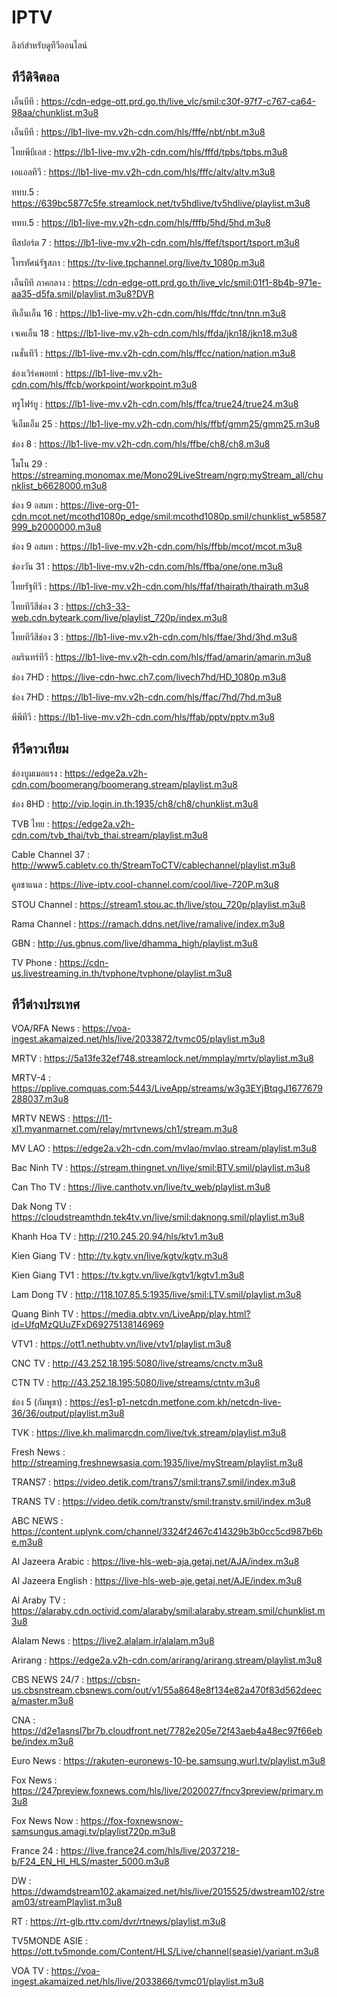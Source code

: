 # IPTV
ลิงก์สำหรับดูทีวีออนไลน์
## ทีวีดิจิตอล
เอ็นบีที : https://cdn-edge-ott.prd.go.th/live_vlc/smil:c30f-97f7-c767-ca64-98aa/chunklist.m3u8

เอ็นบีที : https://lb1-live-mv.v2h-cdn.com/hls/fffe/nbt/nbt.m3u8

ไทยพีบีเอส : https://lb1-live-mv.v2h-cdn.com/hls/fffd/tpbs/tpbs.m3u8

เอแอลทีวี : https://lb1-live-mv.v2h-cdn.com/hls/fffc/altv/altv.m3u8

ททบ.5 : https://639bc5877c5fe.streamlock.net/tv5hdlive/tv5hdlive/playlist.m3u8

ททบ.5 : https://lb1-live-mv.v2h-cdn.com/hls/fffb/5hd/5hd.m3u8

ทีสปอร์ต 7 : https://lb1-live-mv.v2h-cdn.com/hls/ffef/tsport/tsport.m3u8

โทรทัศน์รัฐสภา : https://tv-live.tpchannel.org/live/tv_1080p.m3u8

เอ็นบีที ภาคกลาง : https://cdn-edge-ott.prd.go.th/live_vlc/smil:01f1-8b4b-971e-aa35-d5fa.smil/playlist.m3u8?DVR

ทีเอ็นเอ็น 16 : https://lb1-live-mv.v2h-cdn.com/hls/ffdc/tnn/tnn.m3u8

เจเคเอ็น 18 : https://lb1-live-mv.v2h-cdn.com/hls/ffda/jkn18/jkn18.m3u8

เนชั่นทีวี : https://lb1-live-mv.v2h-cdn.com/hls/ffcc/nation/nation.m3u8

ช่องเวิร์คพอยท์ : https://lb1-live-mv.v2h-cdn.com/hls/ffcb/workpoint/workpoint.m3u8

ทรูโฟร์ยู : https://lb1-live-mv.v2h-cdn.com/hls/ffca/true24/true24.m3u8

จีเอ็มเอ็ม 25 : https://lb1-live-mv.v2h-cdn.com/hls/ffbf/gmm25/gmm25.m3u8

ช่อง 8 : https://lb1-live-mv.v2h-cdn.com/hls/ffbe/ch8/ch8.m3u8

โมโน 29 : https://streaming.monomax.me/Mono29LiveStream/ngrp:myStream_all/chunklist_b6628000.m3u8

ช่อง 9 อสมท : https://live-org-01-cdn.mcot.net/mcothd1080p_edge/smil:mcothd1080p.smil/chunklist_w58587999_b2000000.m3u8

ช่อง 9 อสมท : https://lb1-live-mv.v2h-cdn.com/hls/ffbb/mcot/mcot.m3u8

ช่องวัน 31 : https://lb1-live-mv.v2h-cdn.com/hls/ffba/one/one.m3u8

ไทยรัฐทีวี : https://lb1-live-mv.v2h-cdn.com/hls/ffaf/thairath/thairath.m3u8

ไทยทีวีสีช่อง 3 : https://ch3-33-web.cdn.byteark.com/live/playlist_720p/index.m3u8

ไทยทีวีสีช่อง 3 : https://lb1-live-mv.v2h-cdn.com/hls/ffae/3hd/3hd.m3u8

อมรินทร์ทีวี : https://lb1-live-mv.v2h-cdn.com/hls/ffad/amarin/amarin.m3u8

ช่อง 7HD : https://live-cdn-hwc.ch7.com/livech7hd/HD_1080p.m3u8

ช่อง 7HD : https://lb1-live-mv.v2h-cdn.com/hls/ffac/7hd/7hd.m3u8

พีพีทีวี : https://lb1-live-mv.v2h-cdn.com/hls/ffab/pptv/pptv.m3u8

## ทีวีดาวเทียม

ช่องบูมเมอแรง : https://edge2a.v2h-cdn.com/boomerang/boomerang.stream/playlist.m3u8

ช่อง 8HD : http://vip.login.in.th:1935/ch8/ch8/chunklist.m3u8

TVB ไทย : https://edge2a.v2h-cdn.com/tvb_thai/tvb_thai.stream/playlist.m3u8

Cable Channel 37 : http://www5.cabletv.co.th/StreamToCTV/cablechannel/playlist.m3u8

คูลชาแนล : https://live-iptv.cool-channel.com/cool/live-720P.m3u8

STOU Channel : https://stream1.stou.ac.th/live/stou_720p/playlist.m3u8

Rama Channel : https://ramach.ddns.net/live/ramalive/index.m3u8

GBN : http://us.gbnus.com/live/dhamma_high/playlist.m3u8

TV Phone : https://cdn-us.livestreaming.in.th/tvphone/tvphone/playlist.m3u8

## ทีวีต่างประเทศ

VOA/RFA News : https://voa-ingest.akamaized.net/hls/live/2033872/tvmc05/playlist.m3u8

MRTV : https://5a13fe32ef748.streamlock.net/mmplay/mrtv/playlist.m3u8

MRTV-4 : https://pplive.comquas.com:5443/LiveApp/streams/w3g3EYjBtqgJ1677679288037.m3u8

MRTV NEWS : https://l1-xl1.myanmarnet.com/relay/mrtvnews/ch1/stream.m3u8

MV LAO : https://edge2a.v2h-cdn.com/mvlao/mvlao.stream/playlist.m3u8

Bac Ninh TV : https://stream.thingnet.vn/live/smil:BTV.smil/playlist.m3u8

Can Tho TV : https://live.canthotv.vn/live/tv_web/playlist.m3u8

Dak Nong TV : https://cloudstreamthdn.tek4tv.vn/live/smil:daknong.smil/playlist.m3u8

Khanh Hoa TV : http://210.245.20.94/hls/ktv1.m3u8

Kien Giang TV : http://tv.kgtv.vn/live/kgtv/kgtv.m3u8

Kien Giang TV1 : https://tv.kgtv.vn/live/kgtv1/kgtv1.m3u8

Lam Dong TV : http://118.107.85.5:1935/live/smil:LTV.smil/playlist.m3u8

Quang Binh TV : https://media.qbtv.vn/LiveApp/play.html?id=UfqMzQUuZFxD69275138146969

VTV1 : https://ott1.nethubtv.vn/live/vtv1/playlist.m3u8

CNC TV : http://43.252.18.195:5080/live/streams/cnctv.m3u8

CTN TV : http://43.252.18.195:5080/live/streams/ctntv.m3u8

ช่อง 5 (กัมพูชา) : https://es1-p1-netcdn.metfone.com.kh/netcdn-live-36/36/output/playlist.m3u8

TVK : https://live.kh.malimarcdn.com/live/tvk.stream/playlist.m3u8

Fresh News : http://streaming.freshnewsasia.com:1935/live/myStream/playlist.m3u8

TRANS7 : https://video.detik.com/trans7/smil:trans7.smil/index.m3u8

TRANS TV : https://video.detik.com/transtv/smil:transtv.smil/index.m3u8

ABC NEWS : https://content.uplynk.com/channel/3324f2467c414329b3b0cc5cd987b6be.m3u8

Al Jazeera Arabic : https://live-hls-web-aja.getaj.net/AJA/index.m3u8

Al Jazeera English : https://live-hls-web-aje.getaj.net/AJE/index.m3u8

Al Araby TV : https://alaraby.cdn.octivid.com/alaraby/smil:alaraby.stream.smil/chunklist.m3u8

Alalam News : https://live2.alalam.ir/alalam.m3u8

Arirang : https://edge2a.v2h-cdn.com/arirang/arirang.stream/playlist.m3u8

CBS NEWS 24/7 : https://cbsn-us.cbsnstream.cbsnews.com/out/v1/55a8648e8f134e82a470f83d562deeca/master.m3u8

CNA : https://d2e1asnsl7br7b.cloudfront.net/7782e205e72f43aeb4a48ec97f66ebbe/index.m3u8

Euro News : https://rakuten-euronews-10-be.samsung.wurl.tv/playlist.m3u8

Fox News : https://247preview.foxnews.com/hls/live/2020027/fncv3preview/primary.m3u8

Fox News Now : https://fox-foxnewsnow-samsungus.amagi.tv/playlist720p.m3u8

France 24 : https://live.france24.com/hls/live/2037218-b/F24_EN_HI_HLS/master_5000.m3u8

DW : https://dwamdstream102.akamaized.net/hls/live/2015525/dwstream102/stream03/streamPlaylist.m3u8

RT : https://rt-glb.rttv.com/dvr/rtnews/playlist.m3u8

TV5MONDE ASIE : https://ott.tv5monde.com/Content/HLS/Live/channel(seasie)/variant.m3u8

VOA TV : https://voa-ingest.akamaized.net/hls/live/2033866/tvmc01/playlist.m3u8
